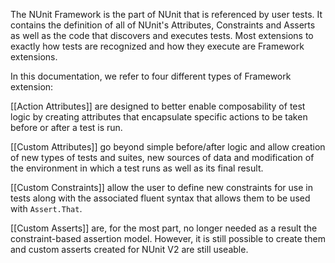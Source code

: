 The NUnit Framework is the part of NUnit that is referenced by user tests. It contains the definition of all of NUnit's Attributes, Constraints and Asserts as well as the code that discovers and executes tests. Most extensions to exactly how tests are recognized and how they execute are Framework extensions.

In this documentation, we refer to four different types of Framework extension:

[[Action Attributes]] are designed to better enable composability of test logic by creating attributes that encapsulate specific actions to be taken before or after a test is run.

[[Custom Attributes]] go beyond simple before/after logic and allow creation of new types of tests and suites, new sources of data and modification of the environment in which a test runs as well as its final result.

[[Custom Constraints]] allow the user to define new constraints for use in tests along with the associated fluent syntax that allows them to be used with `Assert.That`.

[[Custom Asserts]] are, for the most part, no longer needed as a result the constraint-based assertion model. However, it is still possible to create them and custom asserts created for NUnit V2 are still useable.
